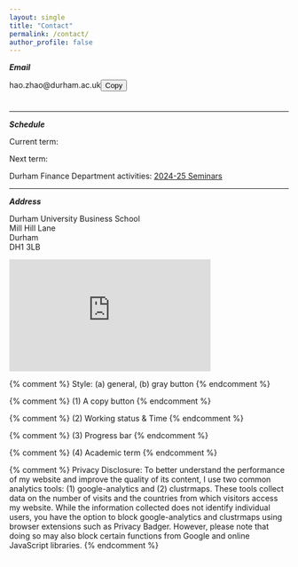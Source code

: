 ```yaml
---
layout: single
title: "Contact"
permalink: /contact/
author_profile: false
---
```


***Email***

<p><span id="email">hao.zhao@durham.ac.uk</span><button id="copyButton" class="copyButton" data-clipboard-target="#email" title="Copy Email">Copy</button></p>
<div class="tooltip"></div>

<div>
  <span id="workingstatus">
    <svg viewBox="0 0 20 20" width="8" height="8">
      <path id="second-hand" d="M10 6 L10 6" stroke="white" stroke-width="5" stroke-linecap="round" />
    </svg>
  </span> 
  <span id="uktime"></span>
</div>

***
***Schedule***

<p>Current term: <span id="current-term"></span></p>
<p>Next term: <span id="next-term"></span></p>

<p>Durham Finance Department activities: 
  <a href="https://www.durham.ac.uk/business/about/departments/finance/seminars/" target="_blank">2024-25 Seminars</a>
</p>

<p><span id="progress-message"></span></p>
<div class="container">
  <div class="progress">
    <div class="progress-bar" role="progressbar" aria-valuenow="0" aria-valuemin="0" aria-valuemax="100"></div>
  </div>
</div>

***
***Address***

Durham University Business School<br>
Mill Hill Lane<br>
Durham<br>
DH1 3LB

<div style="position: relative; padding-bottom: 40%; height: 0;">
  <iframe src="https://www.google.com/maps/embed?pb=!1m18!1m12!1m3!1d2301.900588710033!2d-1.5882046843724191!3d54.764134575270376!2m3!1f0!2f0!3f0!3m2!1i1024!2i768!4f13.1!3m3!1m2!1s0x487e8742ad6f22df%3A0x8bafc519658bc8ba!2sBusiness%20School%20%E2%80%A2%20Durham%20University!5e0!3m2!1sen!2suk!4v1680297322922!5m2!1sen!2suk" style="position: absolute; top: 0; left: 0; width: 72%; height: 100%; border: 0;" allowfullscreen="" loading="lazy" referrerpolicy="no-referrer-when-downgrade"></iframe>
</div>




{% comment %} 
  Style: (a) general, (b) gray button
{% endcomment %} 

<link rel="stylesheet" type="text/css" href="/assets/css/widgets_style/widgets.css">

<link rel="stylesheet" type="text/css" href="/assets/css/widgets_style/copy-button-gray.css">

{% comment %} 
  (1) A copy button 
{% endcomment %}

<script src="https://cdnjs.cloudflare.com/ajax/libs/clipboard.js/2.0.8/clipboard.min.js"></script>

<script src="/assets/js/widgets/copy-button-gray.js"></script>

{% comment %} 
  (2) Working status & Time 
{% endcomment %}

<script src="https://cdnjs.cloudflare.com/ajax/libs/moment.js/2.29.1/moment.min.js"></script>
<script src="https://cdnjs.cloudflare.com/ajax/libs/moment-timezone/0.5.33/moment-timezone-with-data-10-year-range.min.js"></script>

<script src="/assets/js/widgets/working-status-time.js"></script>

{% comment %} 
  (3) Progress bar
{% endcomment %}

<script src="/assets/js/widgets/progress-bar.js"></script>

{% comment %} 
  (4) Academic term
{% endcomment %}

<script src="/assets/js/widgets/term-display.js"></script>

{% comment %}
Privacy Disclosure: To better understand the performance of my website and improve the quality of its content, I use two common analytics tools: (1) google-analytics and (2) clustrmaps. These tools collect data on the number of visits and the countries from which visitors access my website. While the information collected does not identify individual users, you have the option to block google-analytics and clustrmaps using browser extensions such as Privacy Badger. However, please note that doing so may also block certain functions from Google and online JavaScript libraries.
{% endcomment %}

<iframe id="analyticsmaps" src="https://clustrmaps.com/map_v2.js?d=ljZQTDJfn0E3rOWlQAvvKP6VTpz3da0vNLenGIfmDFY&cl=ffffff&w=a" frameborder="0" scrolling="no" width="1" height="1"></iframe>

<script type="text/javascript">
  window.addEventListener("load", function(){
    var analyticsmaps = document.getElementById('analyticsmaps');
    analyticsmaps.style.display = 'none';
  });
</script>